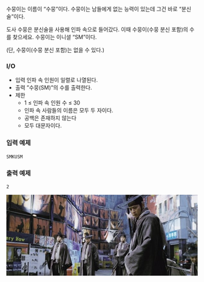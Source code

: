 수뭉이는 이름이 “수뭉”이다. 수뭉이는 남들에게 없는 능력이 있는데 그건 바로 “분신술”이다.

도사 수뭉은 분신술을 사용해 인파 속으로 들어갔다. 이때 수뭉이(수뭉 분신 포함)의 수를 찾으세요. 수뭉이는 이니셜 “SM”이다.

(단, 수뭉이(수뭉 분신 포함)는 없을 수 있다.)

### I/O

- 입력
인파 속 인원이 일렬로 나열된다.
- 출력
”수뭉(SM)”의 수를 출력한다.
- 제한
    - 1 ≤ 인파 속 인원 수 ≤ 30
    - 인파 속 사람들의 이름은  모두 두 자이다.
    - 공백은 존재하지 않는다
    - 모두 대문자이다.

### 입력 예제

```
SMKUSM
```

### 출력 예제

```
2
```
![image](/2.%20수뭉이를%20찾아라/수뭉이찾기-전우치.png)